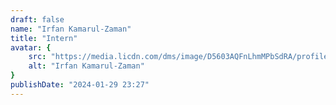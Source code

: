 ```yaml
---
draft: false
name: "Irfan Kamarul-Zaman"
title: "Intern"
avatar: {
    src: "https://media.licdn.com/dms/image/D5603AQFnLhmMPbSdRA/profile-displayphoto-shrink_200_200/0/1701953233217?e=1712188800&v=beta&t=GvZ6vjbMi0Vd-b2TZKkFMBrxQdz4Q1XGqtzdBIT0KEU&fit=crop&w=280",
    alt: "Irfan Kamarul-Zaman"
}
publishDate: "2024-01-29 23:27"
---
```

